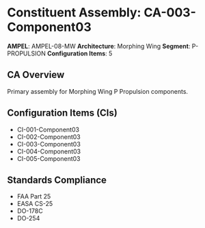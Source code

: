 # Constituent Assembly: CA-003-Component03

**AMPEL**: AMPEL-08-MW
**Architecture**: Morphing Wing
**Segment**: P-PROPULSION
**Configuration Items**: 5

## CA Overview
Primary assembly for Morphing Wing P Propulsion components.

## Configuration Items (CIs)
- CI-001-Component03
- CI-002-Component03
- CI-003-Component03
- CI-004-Component03
- CI-005-Component03

## Standards Compliance
- FAA Part 25
- EASA CS-25
- DO-178C
- DO-254
